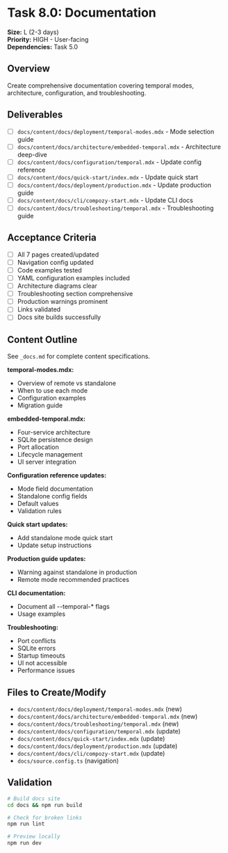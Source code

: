 # Task 8.0: Documentation

**Size:** L (2-3 days)  
**Priority:** HIGH - User-facing  
**Dependencies:** Task 5.0

## Overview

Create comprehensive documentation covering temporal modes, architecture, configuration, and troubleshooting.

## Deliverables

- [ ] `docs/content/docs/deployment/temporal-modes.mdx` - Mode selection guide
- [ ] `docs/content/docs/architecture/embedded-temporal.mdx` - Architecture deep-dive
- [ ] `docs/content/docs/configuration/temporal.mdx` - Update config reference
- [ ] `docs/content/docs/quick-start/index.mdx` - Update quick start
- [ ] `docs/content/docs/deployment/production.mdx` - Update production guide
- [ ] `docs/content/docs/cli/compozy-start.mdx` - Update CLI docs
- [ ] `docs/content/docs/troubleshooting/temporal.mdx` - Troubleshooting guide

## Acceptance Criteria

- [ ] All 7 pages created/updated
- [ ] Navigation config updated
- [ ] Code examples tested
- [ ] YAML configuration examples included
- [ ] Architecture diagrams clear
- [ ] Troubleshooting section comprehensive
- [ ] Production warnings prominent
- [ ] Links validated
- [ ] Docs site builds successfully

## Content Outline

See `_docs.md` for complete content specifications.

**temporal-modes.mdx:**
- Overview of remote vs standalone
- When to use each mode
- Configuration examples
- Migration guide

**embedded-temporal.mdx:**
- Four-service architecture
- SQLite persistence design
- Port allocation
- Lifecycle management
- UI server integration

**Configuration reference updates:**
- Mode field documentation
- Standalone config fields
- Default values
- Validation rules

**Quick start updates:**
- Add standalone mode quick start
- Update setup instructions

**Production guide updates:**
- Warning against standalone in production
- Remote mode recommended practices

**CLI documentation:**
- Document all --temporal-* flags
- Usage examples

**Troubleshooting:**
- Port conflicts
- SQLite errors
- Startup timeouts
- UI not accessible
- Performance issues

## Files to Create/Modify

- `docs/content/docs/deployment/temporal-modes.mdx` (new)
- `docs/content/docs/architecture/embedded-temporal.mdx` (new)
- `docs/content/docs/troubleshooting/temporal.mdx` (new)
- `docs/content/docs/configuration/temporal.mdx` (update)
- `docs/content/docs/quick-start/index.mdx` (update)
- `docs/content/docs/deployment/production.mdx` (update)
- `docs/content/docs/cli/compozy-start.mdx` (update)
- `docs/source.config.ts` (navigation)

## Validation

```bash
# Build docs site
cd docs && npm run build

# Check for broken links
npm run lint

# Preview locally
npm run dev
```
